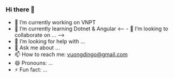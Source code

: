 ### Hi there 👋


- 🔭 I’m currently working on VNPT
- 🌱 I’m currently learning Dotnet & Angular
<-- - 👯 I’m looking to collaborate on ... -->
- 🤔 I’m looking for help with ...
- 💬 Ask me about ...
- 📫 How to reach me: vuongdingo@gmail.com
- 😄 Pronouns: ...
- ⚡ Fun fact: ...
